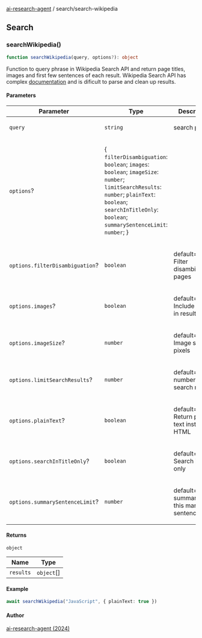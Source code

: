 [ai-research-agent](../modules.md) / search/search-wikipedia

## Search

### searchWikipedia()

```ts
function searchWikipedia(query, options?): object
```

Function to query phrase in Wikipedia Search API and return 
page titles, images and first few sentences of each result. 
 Wikipedia Search API  has complex [documentation](https://www.mediawiki.org/wiki/API:Opensearch)
and is dificult to parse and clean up results.

#### Parameters

<table>
<thead>
<tr>
<th>Parameter</th>
<th>Type</th>
<th>Description</th>
</tr>
</thead>
<tbody>
<tr>
<td>

`query`

</td>
<td>

`string`

</td>
<td>

search phrase

</td>
</tr>
<tr>
<td>

`options`?

</td>
<td>

\{ `filterDisambiguation`: `boolean`; `images`: `boolean`; `imageSize`: `number`; `limitSearchResults`: `number`; `plainText`: `boolean`; `searchInTitleOnly`: `boolean`; `summarySentenceLimit`: `number`; \}

</td>
<td>

</td>
</tr>
<tr>
<td>

`options.filterDisambiguation`?

</td>
<td>

`boolean`

</td>
<td>

default=true Filter disambiguation pages

</td>
</tr>
<tr>
<td>

`options.images`?

</td>
<td>

`boolean`

</td>
<td>

default=true Include image in results

</td>
</tr>
<tr>
<td>

`options.imageSize`?

</td>
<td>

`number`

</td>
<td>

default=200 Image size in pixels

</td>
</tr>
<tr>
<td>

`options.limitSearchResults`?

</td>
<td>

`number`

</td>
<td>

default=1 Limit number of search results

</td>
</tr>
<tr>
<td>

`options.plainText`?

</td>
<td>

`boolean`

</td>
<td>

default=false Return plain text instead of HTML

</td>
</tr>
<tr>
<td>

`options.searchInTitleOnly`?

</td>
<td>

`boolean`

</td>
<td>

default=false Search in title only

</td>
</tr>
<tr>
<td>

`options.summarySentenceLimit`?

</td>
<td>

`number`

</td>
<td>

default=3 Limit summary to this many sentences

</td>
</tr>
</tbody>
</table>

#### Returns

`object`

| Name | Type |
| ------ | ------ |
| `results` | `object`[] |

#### Example

```ts
await searchWikipedia("JavaScript", { plainText: true })
```

#### Author

[ai-research-agent (2024)](https://airesearch.js.org)
